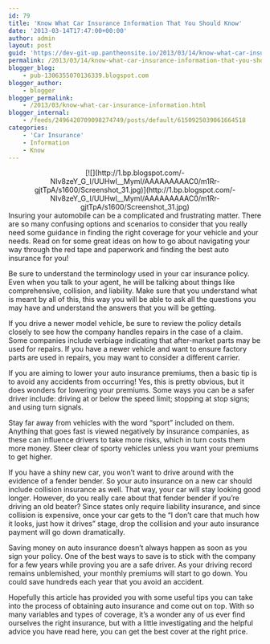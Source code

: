 ```yaml
---
id: 79
title: 'Know What Car Insurance Information That You Should Know'
date: '2013-03-14T17:47:00+00:00'
author: admin
layout: post
guid: 'https://dev-git-up.pantheonsite.io/2013/03/14/know-what-car-insurance-information-that-you-should-know/'
permalink: /2013/03/14/know-what-car-insurance-information-that-you-should-know/
blogger_blog:
    - pub-1306355070136339.blogspot.com
blogger_author:
    - blogger
blogger_permalink:
    - /2013/03/know-what-car-insurance-information.html
blogger_internal:
    - /feeds/2496420709098274749/posts/default/6150925039061664518
categories:
    - 'Car Insurance'
    - Information
    - Know
---
```


<div dir="ltr" style="text-align: left;"><div style="clear: both; text-align: center;">[![](http://1.bp.blogspot.com/-NIv8zeY_G_I/UUHwl__MymI/AAAAAAAAAC0/m1Rr-gjtTpA/s1600/Screenshot_31.jpg)](http://1.bp.blogspot.com/-NIv8zeY_G_I/UUHwl__MymI/AAAAAAAAAC0/m1Rr-gjtTpA/s1600/Screenshot_31.jpg)</div>Insuring your automobile can be a complicated and frustrating matter. There are so many confusing options and scenarios to consider that you really need some guidance in finding the right coverage for your vehicle and your needs. Read on for some great ideas on how to go about navigating your way through the red tape and paperwork and finding the best auto insurance for you!

Be sure to understand the terminology used in your car insurance policy. Even when you talk to your agent, he will be talking about things like comprehensive, collision, and liability. Make sure that you understand what is meant by all of this, this way you will be able to ask all the questions you may have and understand the answers that you will be getting.

If you drive a newer model vehicle, be sure to review the policy details closely to see how the company handles repairs in the case of a claim. Some companies include verbiage indicating that after-market parts may be used for repairs. If you have a newer vehicle and want to ensure factory parts are used in repairs, you may want to consider a different carrier.

If you are aiming to lower your auto insurance premiums, then a basic tip is to avoid any accidents from occurring! Yes, this is pretty obvious, but it does wonders for lowering your premiums. Some ways you can be a safer driver include: driving at or below the speed limit; stopping at stop signs; and using turn signals.

Stay far away from vehicles with the word “sport” included on them. Anything that goes fast is viewed negatively by insurance companies, as these can influence drivers to take more risks, which in turn costs them more money. Steer clear of sporty vehicles unless you want your premiums to get higher.

If you have a shiny new car, you won’t want to drive around with the evidence of a fender bender. So your auto insurance on a new car should include collision insurance as well. That way, your car will stay looking good longer. However, do you really care about that fender bender if you’re driving an old beater? Since states only require liability insurance, and since collision is expensive, once your car gets to the “I don’t care that much how it looks, just how it drives” stage, drop the collision and your auto insurance payment will go down dramatically.

Saving money on auto insurance doesn’t always happen as soon as you sign your policy. One of the best ways to save is to stick with the company for a few years while proving you are a safe driver. As your driving record remains unblemished, your monthly premiums will start to go down. You could save hundreds each year that you avoid an accident.

Hopefully this article has provided you with some useful tips you can take into the process of obtaining auto insurance and come out on top. With so many variables and types of coverage, it’s a wonder any of us ever find ourselves the right insurance, but with a little investigating and the helpful advice you have read here, you can get the best cover at the right price.

</div>